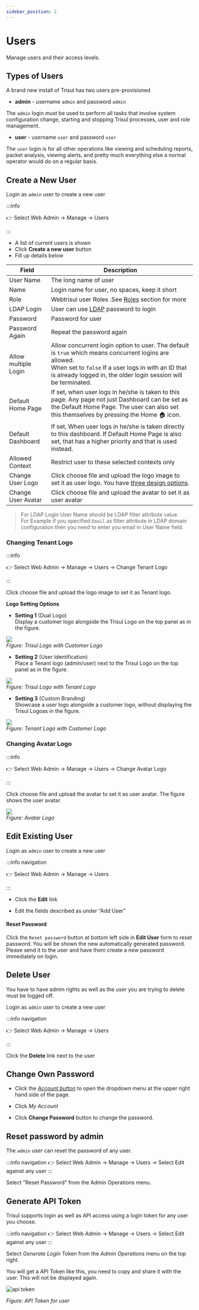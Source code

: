 ```yaml
---
sidebar_position: 2
---
```


# Users

Manage users and their access levels.

## Types of Users

A brand new install of Trisul has two users pre-provisioned

- **admin** - username `admin` and password `admin`

The `admin` login must be used to perform all tasks that involve system
configuration change, starting and stopping Trisul processes, user and
role management.

- **user** - username `user` and password `user`

The `user` login is for all other operations like viewing and scheduling
reports, packet analysis, viewing alerts, and pretty much everything
else a normal operator would do on a regular basis.


## Create a New User

Login as `admin` user to create a new user

:::info 

:point_right: Select Web Admin &rarr; Manage &rarr; Users

:::

* A list of current users is shown  
* Click **Create a new user** button  
* Fill up details below

| Field                | Description                                                         |
| -------------------- | ------------------------------------------------------------------- |
| User Name            | The long name of user                                               |
| Name                 | Login name for user, no spaces, keep it short                       |
| Role                 | Webtrisul user Roles .See [Roles](userroles) section for more  |
| LDAP Login           | User can use [LDAP](/docs/ag/webadmin/ldap_login) password to login |
| Password             | Password for user                                                   |
| Password Again       | Repeat the password again                                           |
| Allow multiple Login | Allow concurrent login option to user. The default is `true` which means concurrent logins are allowed. <br/>When set to `false`  If a user logs in with an ID that is already logged in, the older login session will be terminated.|
| Default Home Page    | If set, when user logs in he/she is taken to this page. Any page not just Dashboard can be set as the Default Home Page. The user can also set this themselves by pressing the Home :house: icon. |
| Default Dashboard    | If set, When user logs in he/she is taken directly to this dashboard. If Default Home Page is also set, that has a higher priority and that is used instead. |
| Allowed Context      | Restrict user to these selected contexts only|
| Change User Logo| Click choose file and upload the logo image to set it as user logo. You have [three design options](/docs/ag/webadmin/manageusers#changing-user-logo).|
| Change User Avatar | Click choose file and upload the avatar to set it as user avatar |

> For LDAP Login User Name should be LDAP filter attribute value.  
> For Example if you specified `Email` as filter attribute in LDAP domain
> configuration then you need to enter you email in User Name field.

### Changing Tenant Logo 

:::info 

:point_right: Select Web Admin &rarr; Manage &rarr; Users &rarr; Change Tenant Logo

:::

Click choose file and upload the logo image to set it as Tenant logo. 

**Logo Setting Options**

- **Setting 1** (Dual Logo)   
 Display a customer logo alongside the Trisul Logo on the top panel as in the figure.

![](images/trisul_customerlogo.png)  
*Figure: Trisul Logo with Customer Logo*  

- **Setting 2** (User Identification)  
Place a Tenant logo (admin/user) next to the Trisul Logo on the top panel as in the figure.

![](images/trisul_userlogo.png)  
*Figure: Trisul Logo with Tenant Logo*  

- **Setting 3** (Custom Branding)  
Showcase a user logo alongside a customer logo, without displaying the Trisul Logoas in the figure.

![](images/customer_userlogo.png)  
*Figure: Tenant Logo with Customer Logo*    

### Changing Avatar Logo

:::info 

:point_right: Select Web Admin &rarr; Manage &rarr; Users &rarr; Change Avatar Logo

:::

Click choose file and upload the avatar to set it as user avatar. The figure shows the user avatar.

![](images/avatar.png)  
*Figure: Avatar Logo*   


## Edit Existing User

Login as `admin` user to create a new user

:::info navigation

:point_right: Select Web Admin &rarr; Manage &rarr; Users

:::

- Click the **Edit** link

- Edit the fields described as under “Add User”

#### Reset Password

Click the `Reset password` button at bottom left side in **Edit User**
form to reset password. You will be shown the new automatically
generated password. Please send it to the user and have them create a
new password immediately on login.

## Delete User

You have to have admin rights as well as the user you are trying to
delete must be logged off.

Login as `admin` user to create a new user

:::info navigation

:point_right: Select Web Admin &rarr; Manage &rarr; Users

:::

Click the **Delete** link next to the user

## Change Own Password

- Click the [*Account button*](/docs/ug/ui/userlayout#account) to open the dropdown menu at the upper right hand side of the page.

- Click *My Account*

- Click **Change Password** button to change the password.

## Reset password by admin

The `admin` user can reset the password of any user.

:::info navigation
:point_right: Select Web Admin &rarr; Manage &rarr; Users &rarr; Select Edit against any user 
:::

Select "Reset Password" from the Admin Operations menu.


## Generate API Token

Trisul supports login as well as API access using a login token for any user you choose.

:::info navigation
:point_right: Select Web Admin &rarr; Manage &rarr; Users &rarr; Select Edit against any user 
:::

Select *Generate Login* Token from the *Admin Operations* menu on the top right.


You will get a API Token like this, you need to copy and share it with the user. This will not be displayed again.


![api token](images/apitoken.png)

*Figure: API Token for user* 


